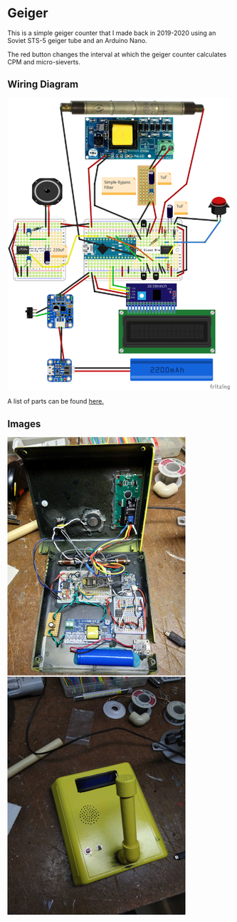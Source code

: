 # Geiger
This is a simple geiger counter that I made back in 2019-2020 using an Soviet STS-5 geiger tube and an Arduino Nano. 

The red button changes the interval at which the geiger counter calculates CPM and micro-sieverts.

## Wiring Diagram
<img src="./img/geiger_small_bb.png" target="_blank" alt="drawing" width="500"/>

A list of parts can be found <a href="./list_of_parts.html">here.</a>

## Images
<img src="./img/IMG_20200224_225859.jpg" alt="drawing" width="400"/> <img src="./img/IMG_20200224_230338.jpg" alt="drawing" width="400"/>
